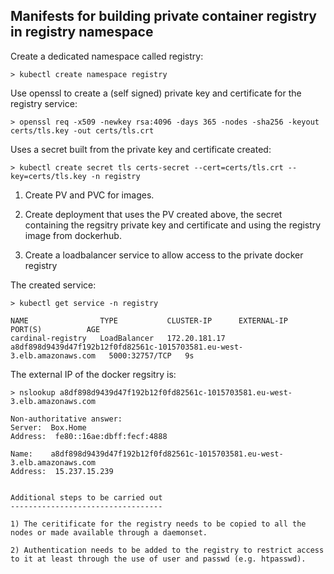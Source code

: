 Manifests for building private container registry in registry namespace
-----------------------------------------------------------------------

Create a dedicated namespace called registry:

    > kubectl create namespace registry
    
Use openssl to create a (self signed) private key and certificate for the registry service:

    > openssl req -x509 -newkey rsa:4096 -days 365 -nodes -sha256 -keyout certs/tls.key -out certs/tls.crt
   
Uses a secret built from the private key and certificate created:

    > kubectl create secret tls certs-secret --cert=certs/tls.crt --key=certs/tls.key -n registry

1) Create PV and PVC for images.

2) Create deployment that uses the PV created above, the secret containing the regsitry private key and certificate and using the registry image from dockerhub.

3) Create a loadbalancer service to allow access to the private docker registry

The created service:

    > kubectl get service -n registry
    
    NAME                TYPE           CLUSTER-IP      EXTERNAL-IP                                                               PORT(S)          AGE
    cardinal-registry   LoadBalancer   172.20.181.17   a8df898d9439d47f192b12f0fd82561c-1015703581.eu-west-3.elb.amazonaws.com   5000:32757/TCP   9s
    
The external IP of the docker regsitry is: 

    > nslookup a8df898d9439d47f192b12f0fd82561c-1015703581.eu-west-3.elb.amazonaws.com
    
    Non-authoritative answer:
    Server:  Box.Home
    Address:  fe80::16ae:dbff:fecf:4888
    
    Name:    a8df898d9439d47f192b12f0fd82561c-1015703581.eu-west-3.elb.amazonaws.com
    Address:  15.237.15.239
    
    
    Additional steps to be carried out
    ----------------------------------
    
    1) The ceritificate for the registry needs to be copied to all the nodes or made available through a daemonset.
    
    2) Authentication needs to be added to the registry to restrict access to it at least through the use of user and passwd (e.g. htpasswd).
